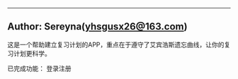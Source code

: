 ---------------------------------------------
Author: Sereyna(yhsgusx26@163.com)
---------------------------------------------
这是一个帮助建立复习计划的APP，重点在于遵守了艾宾浩斯遗忘曲线，让你的复习计划更科学。

已完成功能：
	登录注册
